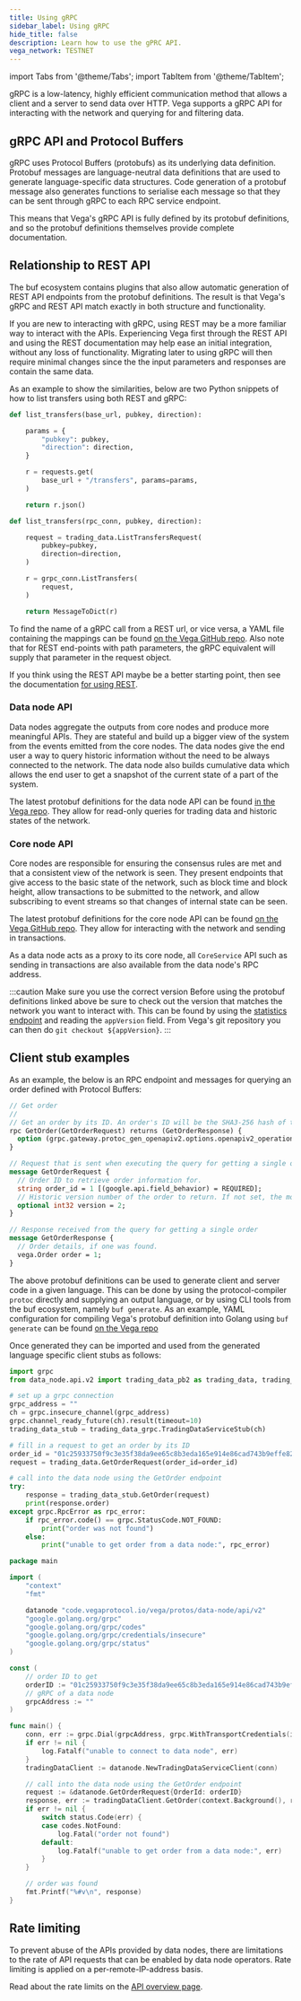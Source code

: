 ```yaml
---
title: Using gRPC
sidebar_label: Using gRPC
hide_title: false
description: Learn how to use the gPRC API.
vega_network: TESTNET
---
```

import Tabs from '@theme/Tabs';
import TabItem from '@theme/TabItem';

gRPC is a low-latency, highly efficient communication method that allows a client and a server to send data over HTTP. Vega supports a gRPC API for interacting with the network and querying for and filtering data. 

## gRPC API and Protocol Buffers
gRPC uses Protocol Buffers (protobufs) as its underlying data definition. Protobuf messages are language-neutral data definitions that are used to generate language-specific data structures. Code generation of a protobuf message also generates functions to serialise each message so that they can be sent through gRPC to each RPC service endpoint.

This means that Vega's gRPC API is fully defined by its protobuf definitions, and so the protobuf definitions themselves provide complete documentation.

## Relationship to REST API
The buf ecosystem contains plugins that also allow automatic generation of REST API endpoints from the protobuf definitions. The result is that Vega's gRPC and REST API match exactly in both structure and functionality.

If you are new to interacting with gRPC, using REST may be a more familiar way to interact with the APIs. Experiencing Vega first through the REST API and using the REST documentation may help ease an initial integration, without any loss of functionality. Migrating later to using gRPC will then require minimal changes since the the input parameters and responses are contain the same data.

As an example to show the similarities, below are two Python snippets of how to list transfers using both REST and gRPC:
<Tabs>
<TabItem value="REST" label="REST">

```py
def list_transfers(base_url, pubkey, direction):

    params = {
        "pubkey": pubkey,
        "direction": direction,
    }

    r = requests.get(
        base_url + "/transfers", params=params,
    )

    return r.json()
```
</TabItem>

<TabItem value="gRPC" label="gRPC">

```py
def list_transfers(rpc_conn, pubkey, direction):

	request = trading_data.ListTransfersRequest(
		pubkey=pubkey,
		direction=direction,
	)

	r = grpc_conn.ListTransfers(
		request,
	)

    return MessageToDict(r)
```

</TabItem>

</Tabs>

To find the name of a gRPC call from a REST url, or vice versa, a YAML file containing the mappings can be found [on the Vega GitHub repo](https://github.com/vegaprotocol/vega/blob/develop/protos/sources/data-node/grpc-rest-bindings.yml). Also note that for REST end-points with path parameters, the gRPC equivalent will supply that parameter in the request object.

If you think using the REST API maybe be a better starting point, then see the documentation [for using REST](../rest/overview.md).

### Data node API
Data nodes aggregate the outputs from core nodes and produce more meaningful APIs. They are stateful and build up a bigger view of the system from the events emitted from the core nodes. The data nodes give the end user a way to query historic information without the need to be always connected to the network. The data node also builds cumulative data which allows the end user to get a snapshot of the current state of a part of the system.

The latest protobuf definitions for the data node API can be found [in the Vega repo](https://github.com/vegaprotocol/vega/blob/develop/protos/sources/data-node/api/v2/trading_data.proto). They allow for read-only queries for trading data and historic states of the network. 

### Core node API
Core nodes are responsible for ensuring the consensus rules are met and that a consistent view of the network is seen. They present endpoints that give access to the basic state of the network, such as block time and block height, allow transactions to be submitted to the network, and allow subscribing to event streams so that changes of internal state can be seen.

The latest protobuf definitions for the core node API can be found [on the Vega GitHub repo](https://github.com/vegaprotocol/vega/blob/develop/protos/sources/vega/api/v1/core.proto). They allow for interacting with the network and sending in transactions.

As a data node acts as a proxy to its core node, all `CoreService` API such as sending in transactions are also available from the data node's RPC address.

:::caution Make sure you use the correct version
Before using the protobuf definitions linked above be sure to check out the version that matches the network you want to interact with. This can be found by using the [statistics endpoint](../rest/core/core-service-statistics.api.mdx) and reading the `appVersion` field. From Vega's git repository you can then do `git checkout ${appVersion}`.
:::

## Client stub examples
As an example, the below is an RPC endpoint and messages for querying an order defined with Protocol Buffers:

```proto
// Get order
//
// Get an order by its ID. An order's ID will be the SHA3-256 hash of the signature that the order was submitted with
rpc GetOrder(GetOrderRequest) returns (GetOrderResponse) {
  option (grpc.gateway.protoc_gen_openapiv2.options.openapiv2_operation) = {tags: "Orders"};
}

// Request that is sent when executing the query for getting a single order
message GetOrderRequest {
  // Order ID to retrieve order information for.
  string order_id = 1 [(google.api.field_behavior) = REQUIRED];
  // Historic version number of the order to return. If not set, the most current version will be returned.
  optional int32 version = 2;
}

// Response received from the query for getting a single order
message GetOrderResponse {
  // Order details, if one was found.
  vega.Order order = 1;
}
```

The above protobuf definitions can be used to generate client and server code in a given language. This can be done by using the protocol-compiler `protoc` directly and supplying an output language, or by using CLI tools from the buf ecosystem, namely `buf generate`. As an example, YAML configuration for compiling Vega's protobuf definition into Golang using `buf generate` can be found [on the Vega repo](https://github.com/vegaprotocol/vega/blob/develop/buf.gen.yaml)


Once generated they can be imported and used from the generated language specific client stubs as follows:

<Tabs>
<TabItem value="py" label="Python">

```py
import grpc
from data_node.api.v2 import trading_data_pb2 as trading_data, trading_data_pb2_grpc as trading_data_grpc

# set up a grpc connection
grpc_address = ""
ch = grpc.insecure_channel(grpc_address)
grpc.channel_ready_future(ch).result(timeout=10)
trading_data_stub = trading_data_grpc.TradingDataServiceStub(ch)

# fill in a request to get an order by its ID
order_id = "01c25933750f9c3e35f38da9ee65c8b3eda165e914e86cad743b9effe826f2dc"
request = trading_data.GetOrderRequest(order_id=order_id)

# call into the data node using the GetOrder endpoint
try:
    response = trading_data_stub.GetOrder(request)
    print(response.order)
except grpc.RpcError as rpc_error:
    if rpc_error.code() == grpc.StatusCode.NOT_FOUND:
        print("order was not found")
    else:
        print("unable to get order from a data node:", rpc_error)
```

</TabItem>

<TabItem value="go" label="Golang">

```go
package main

import (
	"context"
	"fmt"

	datanode "code.vegaprotocol.io/vega/protos/data-node/api/v2"
	"google.golang.org/grpc"
	"google.golang.org/grpc/codes"
	"google.golang.org/grpc/credentials/insecure"
	"google.golang.org/grpc/status"
)

const (
	// order ID to get
	orderID := "01c25933750f9c3e35f38da9ee65c8b3eda165e914e86cad743b9effe826f2dc"
	// gRPC of a data node
	grpcAddress := ""
)

func main() {
	conn, err := grpc.Dial(grpcAddress, grpc.WithTransportCredentials(insecure.NewCredentials()))
	if err != nil {
		log.Fatalf("unable to connect to data node", err)
	}
	tradingDataClient := datanode.NewTradingDataServiceClient(conn)

	// call into the data node using the GetOrder endpoint
	request := &datanode.GetOrderRequest{OrderId: orderID}
	response, err := tradingDataClient.GetOrder(context.Background(), request)
	if err != nil {
		switch status.Code(err) {
		case codes.NotFound:
			log.Fatal("order not found")
		default:
			log.Fatalf("unable to get order from a data node:", err)
		}
	}

	// order was found
	fmt.Printf("%#v\n", response)
}
```

</TabItem>

</Tabs>

## Rate limiting
To prevent abuse of the APIs provided by data nodes, there are limitations to the rate of API requests that can be enabled by data node operators. Rate limiting is applied on a per-remote-IP-address basis.

Read about the rate limits on the [API overview page](../../api/using-the-apis.md#rate-limiting).
